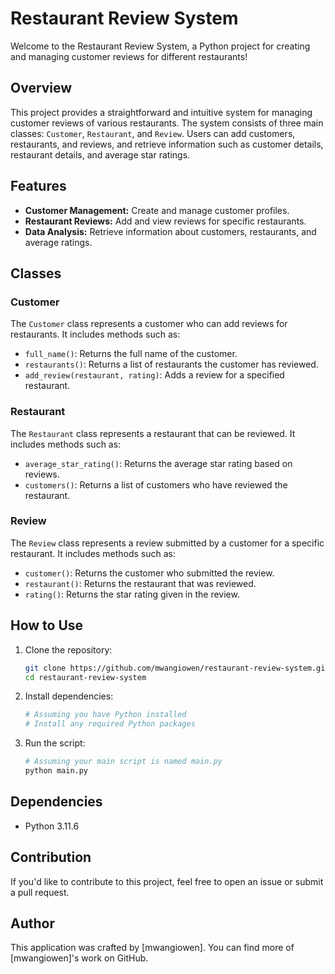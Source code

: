 # Restaurant Review System

Welcome to the Restaurant Review System, a Python project for creating and managing customer reviews for different restaurants!

## Overview

This project provides a straightforward and intuitive system for managing customer reviews of various restaurants. The system consists of three main classes: `Customer`, `Restaurant`, and `Review`. Users can add customers, restaurants, and reviews, and retrieve information such as customer details, restaurant details, and average star ratings.

## Features

- **Customer Management:** Create and manage customer profiles.
- **Restaurant Reviews:** Add and view reviews for specific restaurants.
- **Data Analysis:** Retrieve information about customers, restaurants, and average ratings.

## Classes

### Customer

The `Customer` class represents a customer who can add reviews for restaurants. It includes methods such as:

- `full_name()`: Returns the full name of the customer.
- `restaurants()`: Returns a list of restaurants the customer has reviewed.
- `add_review(restaurant, rating)`: Adds a review for a specified restaurant.

### Restaurant

The `Restaurant` class represents a restaurant that can be reviewed. It includes methods such as:

- `average_star_rating()`: Returns the average star rating based on reviews.
- `customers()`: Returns a list of customers who have reviewed the restaurant.

### Review

The `Review` class represents a review submitted by a customer for a specific restaurant. It includes methods such as:

- `customer()`: Returns the customer who submitted the review.
- `restaurant()`: Returns the restaurant that was reviewed.
- `rating()`: Returns the star rating given in the review.

## How to Use

1. Clone the repository:

    ```bash
    git clone https://github.com/mwangiowen/restaurant-review-system.git
    cd restaurant-review-system
    ```

2. Install dependencies:

    ```bash
    # Assuming you have Python installed
    # Install any required Python packages
    ```

3. Run the script:

    ```bash
    # Assuming your main script is named main.py
    python main.py
    ```

## Dependencies

- Python 3.11.6

## Contribution

If you'd like to contribute to this project, feel free to open an issue or submit a pull request.

## Author

This application was crafted by [mwangiowen]. You can find more of [mwangiowen]'s work on GitHub.
